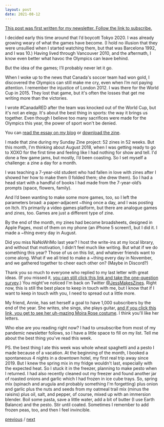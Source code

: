```yaml
---
layout: post
date: 2021-08-12
---
```


[This post was first written for my newsletter. Follow the link to subscribe.](https://tinyletter.com/jessdriscoll)

I decided early this time around that I’d boycott Tokyo 2020. I was already growing weary of what the games have become. (I hold no illusion that they were unsullied when I started watching them, but that was Barcelona 1992, and I was 10.) Having lived through Vancouver 2010, and the aftermath, I know even better what havoc the Olympics can leave behind. 

But the idea of the games; I’ll probably never let it go. 

When I woke up to the news that Canada's soccer team had won gold, I discovered the Olympics can still make me cry, even when I’m not paying attention. I remember the injustice of London 2012. I was there for the World Cup in 2015. They lost that game, but it's often the losses that get me writing more than the victories. 

I wrote #CanadaRED after the team was knocked out of the World Cup, but it's not an elegy. It's about the best thing in sports: the way it brings us together. Even though I believe too many sacrifices were made for the Olympics this year, the power of sport won't be denied.

You can [read the essay on my blog](http://jessdriscoll.com/blog/2015/07/05/canada-red) or [download the zine](https://jessdriscoll.itch.io/canadared).

I made that zine during my Sunday Zine project: 52 zines in 52 weeks. But this month, I'm thinking about August 2018, when I was getting ready to go to XOXO for the first time and feeling like I had nothing for show and tell. I'd done a few game jams, but mostly, I’d been coasting. So I set myself a challenge: a zine a day for a month. 

I was teaching a 7-year-old student who had fallen in love with zines after I showed her how to make them (I folded them; she drew them). So I had a head start with a handful of books I had made from the 7-year-old’s prompts (space, flowers, family). 

And I’d been wanting to make some more games, too, so I left the parameters broad: a paper-adjacent ~thing once a day, and I was posting on Itch. It’s primarily a video games platform, but there are analogue games and zines, too. Games are just a different type of zine. 

By the end of the month, my zines had become broadsheets, designed in Apple Pages, most of them on my phone (an iPhone 5 screen!), but I did it. I made a ~thing every day in August.

Did you miss NaNoWriMo last year? I host the write-ins at my local library, and without that motivation, I didn’t feel much like writing. But what if we do something this year? Those of us on this list, and whatever friends want to come along. What if we all tried to make a ~thing every day in November, and we gathered together to cheer each other on? (Maybe in Discord?)

Thank you so much to everyone who replied to my last letter with great ideas. (If you missed it, [you can still click this link and take the one-question survey](https://docs.google.com/forms/d/e/1FAIpQLSfi9rH8g6e--OkKaUaAkOfBFkm1U5BqSpyAJDXBQjK4ow_NkA/viewform).) You might've noticed I'm back on Twitter [@JessMakesZines](https://twitter.com/jessmakeszines). Right now, this is still the best place to keep in touch with me, but I know that if I want to keep in touch with you, I need to spread out a little more. 

My friend, Annie, has set herself a goal to have 1,000 subscribers by the end of the year. She writes, she sings, she plays guitar, [and if you click this link, you get to see her uh-mazing Moira Rose costume](https://anniegram.substack.com/about?utm_source=menu-dropdown). I think you'll like her letters.

Who else are you reading right now? I had to unsubscribe from most of my pandemic newsletter follows, so I have a little space to fill on my list. Tell me about the best thing you've read this week.

PS. the best thing I ate this week was whole wheat spaghetti and a pesto I made because of a vacation. At the beginning of the month, I booked a spontaneous 4 nights in a downtown hotel, my first real trip away since 2019. But I knew the spring mix in my fridge wouldn't last, especially with the expected heat. So I stuck it in the freezer, planning to make pesto when I returned. I had also recently cleaned out my freezer and found another jar of roasted onions and garlic which I had frozen in ice cube trays. So, spring mix (spinach and arugula and probably something I'm forgetting) plus onion and garlic plus the nuts and seeds from my oatmeal trail mix (minus the raisins) plus oil, salt, and pepper, of course, mixed up with an immersion blender. Boil some pasta, save a little water, add a bit of butter (I use Earth Balance) and the pesto. Stir until coated. Sometimes I remember to add frozen peas, too, and then I feel invincible.

<a href="{{page.previous.url}}">previous</a> / <a href="{{page.next.url}}">next</a>
